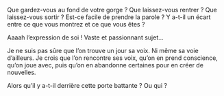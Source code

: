 Que gardez-vous au fond de votre gorge ?
Que laissez-vous rentrer ? Que laissez-vous sortir ?
Est-ce facile de prendre la parole ?
Y a-t-il un écart entre ce que vous montrez et ce que vous êtes ?

Aaaah l’expression de soi ! Vaste et passionnant sujet…

Je ne suis pas sûre que l’on trouve un jour sa voix. Ni même sa voie d’ailleurs. Je crois que l’on rencontre ses voix, qu’on en prend conscience, qu’on joue avec, puis qu’on en abandonne certaines pour en créer de nouvelles.

Alors qu’il y a-t-il derrière cette porte battante ?
Ou qui ?
